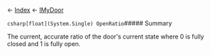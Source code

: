 ← [Index](Api-Index) ← [IMyDoor](Sandbox.ModAPI.Ingame.IMyDoor)

```csharp[float](System.Single) OpenRatio```##### Summary

The current, accurate ratio of the door's current state where 0 is fully closed and 1 is fully open.


